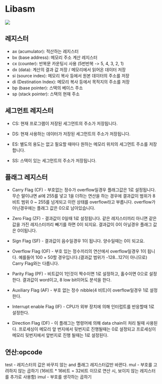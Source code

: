 # Libasm

![](https://github.com/gurugio/book_assembly_8086_ko/raw/master/assets/cpu.gif)
## 레지스터
- ax (acumulator): 적산하는 레지스터
- bx (base address):  메모리 주소 계산 레지스터
- cx (counter): 반복문 카운팅시 사용 (5번반복 -> 5, 4, 3, 2, 1)
- dx (data): 계산의 결과 값 저장 / 메모리에서 읽어온 데이터 저장
- si (source index): 메모리 복사 등에서 원본 데이터의 주소를 저장
- di (Destination Index): 메모리 복사 등에서 목적지의 주소를 저장
- bp (base pointer): 스택의 베이스 주소
- sp (stack pointer): 스택의 현재 주소

## 세그먼트 레지스터
- CS: 현재 프로그램이 저장된 세그먼트의 주소가 저장됩니다.

- DS: 현재 사용하는 데이터가 저장된 세그먼트의 주소가 저장됩니다.

- ES: 별도의 용도는 없고 필요할 때마다 원하는 메모리 위치의 세그먼트 주소를 저장합니다.

- SS: 스택이 있는 세그먼트의 주소가 저장됩니다.

## 플래그 레지스터
- Carry Flag (CF) - 부호없는 정수가 overflow일경우 플래그값은 1로 설정됩니다. 무슨 말이냐면 al에 255를 넣고 1을 더하는 연산을 하는 경우에 결과값이 범위가 8비트 범위 0 ~ 255를 넘게되고 이런 상태를 overflow라고 부릅니다. overflow가 아닌경우에는 플래그 값은 0으로 남아있습니다.

- Zero Flag (ZF) - 결과값이 0일때 1로 설정됩니다. 같은 레지스터끼리 아니면 같은 값을 가진 레지스터끼리 빼기를 하면 0이 되지요. 결과값이 0이 아닐경우 플래그 값은 0이됩니다.

- Sign Flag (SF) - 결과값이 음수일경우 1이 됩니다. 양수일때는 0이 되고요.

- Overflow Flag (OF) - 부호 있는 정수끼리의 연산에서 overflow일경우 1이 됩니다. 예를들어 100 + 50할 경우입니다.(결과값 범위가 -128...127이 아니므로) Carry Flag와는 다릅니다.

- Parity Flag (PF) - 비트값이 1인것이 짝수이면 1로 설정하고, 홀수이면 0으로 설정한다. 결과값이 word이고, 8 low bit이어도 분석을 한다.

- Auxiliary Flag (AF) - 부호 없는 정수 nibble(4 비트)이 overflow일경우 1로 설정한다.

- Interrupt enable Flag (IF) - CPU가 외부 장치에 의해 인터럽트를 반응할때 1로 설정한다.

- Direction Flag (DF) - 이 플래그는 명령어에 의해 data chain이 처리 될때 사용된다. 프로세싱이 메모리 앞 번지에서 뒷번지로 진행될때는 0로 설정되고 프로세싱이 메모리 뒷번지에서 앞번지로 진행 될때는 1로 설정된다.

## 연산:opcode
test -  레지스터의 값은 바꾸지 않는 and 플래그 레지스터값만 바뀐다.
mul - 부호를 고려하지 않는 곱하기 (16비트 * 16비트 = 32비트 이므로 연산 시, 보이지 않는 레지스터를 추가로 사용함)
imul - 부호를 생각하는 곱하기
